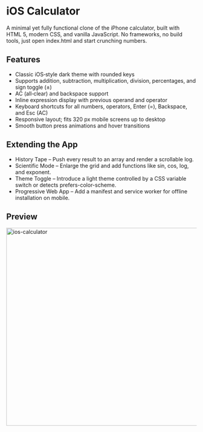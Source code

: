 # iOS Calculator

A minimal yet fully functional clone of the iPhone calculator, built with HTML 5, modern CSS, and vanilla JavaScript. No frameworks, no build tools, just open index.html and start crunching numbers.

## Features

- Classic iOS‑style dark theme with rounded keys
- Supports addition, subtraction, multiplication, division, percentages, and sign toggle (±)
- AC (all‑clear) and backspace support
- Inline expression display with previous operand and operator
- Keyboard shortcuts for all numbers, operators, Enter (=), Backspace, and Esc (AC)
- Responsive layout; fits 320 px mobile screens up to desktop
- Smooth button press animations and hover transitions

## Extending the App

- History Tape – Push every result to an array and render a scrollable log.
- Scientific Mode – Enlarge the grid and add functions like sin, cos, log, and exponent.
- Theme Toggle – Introduce a light theme controlled by a CSS variable switch or detects prefers-color-scheme.
- Progressive Web App – Add a manifest and service worker for offline installation on mobile.

## Preview
<img width="524" alt="ios-calculator" src="https://github.com/user-attachments/assets/6d61f474-9ff6-4ad7-aed4-a8ba68800fb3" />
